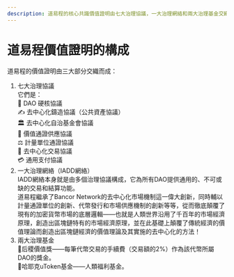 ```yaml
---
description: 道易程的核心共識價值證明由七大治理協議，一大治理網絡和兩大治理基金交織而成。
---
```


# 道易程價值證明的構成

道易程的價值證明由三大部分交織而成：

1. 七大治理協議\
   它們是： \
   📑 DAO 硬核協議 \
   ✍️ 去中心化鑄造協議（公共資產協議） \
   🏛️ 去中心化自治基金會協議 \
   🔀 價值通證供應協議\
   ⚖️ 計量單位通證協議 \
   💱 去中心化交易協議 \
   💳 通用支付協議
2. 一大治理網絡（IADD網絡）\
   IADD網絡本身就是由多個治理協議構成，它為所有DAO提供通用的、不可或缺的交易和結算功能。 \
   道易程繼承了Bancor Network的去中心化市場機制這一偉大創新，同時輔以計量通證單位的創新、代幣發行和市場供應機制的創新等等，從而徹底顛覆了現有的加密貨幣市場的底層邏輯——也就是人類世界沿用了千百年的市場經濟原理，創造出區塊鏈特有的市場經濟原理，並在此基礎上顛覆了傳統經濟的價值理論而創造出區塊鏈經濟的價值理論及其實施的去中心化的方法！
3. 兩大治理基金\
   🌹后稷價值獎——每筆代幣交易的手續費（交易額的2%）作為該代幣所屬DAO的獎金。\
   💖哈耶克uToken基金——人類福利基金。
